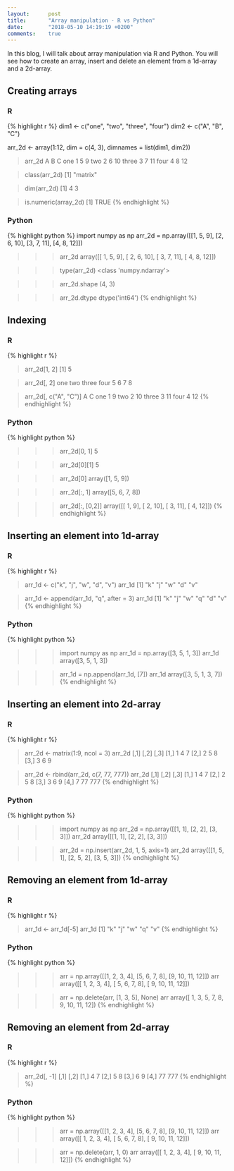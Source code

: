 ```yaml
---
layout:      post
title:       "Array manipulation - R vs Python"
date:        "2018-05-10 14:19:19 +0200"
comments:    true
---
```


In this blog, I will talk about array manipulation via R and Python. You will
see how to create an array, insert and delete an element from a 1d-array and a
2d-array.


## Creating arrays

### R
{% highlight r %}
dim1 <- c("one", "two", "three", "four")
dim2 <- c("A", "B", "C")

arr_2d <- array(1:12, dim = c(4, 3), dimnames = list(dim1, dim2))
> arr_2d
      A B  C
one   1 5  9
two   2 6 10
three 3 7 11
four  4 8 12

> class(arr_2d)
[1] "matrix"

> dim(arr_2d)
[1] 4 3

> is.numeric(array_2d)
[1] TRUE
{% endhighlight %}

### Python
{% highlight python %}
import numpy as np
arr_2d = np.array([[1, 5, 9], [2, 6, 10], [3, 7, 11], [4, 8, 12]])
>>> arr_2d
array([[ 1,  5,  9],
       [ 2,  6, 10],
       [ 3,  7, 11],
       [ 4,  8, 12]])

>>> type(arr_2d)
<class 'numpy.ndarray'>

>>> arr_2d.shape
(4, 3)

>>> arr_2d.dtype
dtype('int64')
{% endhighlight %}

## Indexing

### R
{% highlight r %}
> arr_2d[1, 2]
[1] 5

> arr_2d[, 2]
  one   two three  four 
    5     6     7     8 

> arr_2d[, c("A", "C")]
      A  C
one   1  9
two   2 10
three 3 11
four  4 12
{% endhighlight %}

### Python
{% highlight python %}
>>> arr_2d[0, 1]
5

>>> arr_2d[0][1]
5

>>> arr_2d[0]
array([1, 5, 9])

>>> arr_2d[:, 1]
array([5, 6, 7, 8])

>>> arr_2d[:, [0,2]]
array([[ 1,  9],
       [ 2, 10],
       [ 3, 11],
       [ 4, 12]])
{% endhighlight %}

## Inserting an element into 1d-array

### R
{% highlight r %}
> arr_1d <- c("k", "j", "w", "d", "v")
> arr_1d
[1] "k" "j" "w" "d" "v"

> arr_1d <- append(arr_1d, "q", after = 3)
> arr_1d
[1] "k" "j" "w" "q" "d" "v"
{% endhighlight %}

### Python
{% highlight python %}
>>> import numpy as np
>>> arr_1d = np.array([3, 5, 1, 3])
>>> arr_1d
array([3, 5, 1, 3])

>>> arr_1d = np.append(arr_1d, [7])
>>> arr_1d
array([3, 5, 1, 3, 7])
{% endhighlight %}

## Inserting an element into 2d-array

### R
{% highlight r %}
> arr_2d <- matrix(1:9, ncol = 3)
> arr_2d
     [,1] [,2] [,3]
[1,]    1    4    7
[2,]    2    5    8
[3,]    3    6    9

> arr_2d <- rbind(arr_2d, c(7, 77, 777))
> arr_2d
     [,1] [,2] [,3]
[1,]    1    4    7
[2,]    2    5    8
[3,]    3    6    9
[4,]    7   77  777
{% endhighlight %}

### Python
{% highlight python %}
>>> import numpy as np
>>> arr_2d  = np.array([[1, 1], [2, 2], [3, 3]])
>>> arr_2d
array([[1, 1],
       [2, 2],
       [3, 3]])

>>> arr_2d = np.insert(arr_2d, 1, 5, axis=1)
>>> arr_2d
array([[1, 5, 1],
       [2, 5, 2],
       [3, 5, 3]])
{% endhighlight %}

## Removing an element from 1d-array

### R
{% highlight r %}
> arr_1d <- arr_1d[-5]
> arr_1d
[1] "k" "j" "w" "q" "v"
{% endhighlight %}

### Python
{% highlight python %}
>>> arr = np.array([[1, 2, 3, 4], [5, 6, 7, 8], [9, 10, 11, 12]])
>>> arr
array([[ 1,  2,  3,  4],
       [ 5,  6,  7,  8],
       [ 9, 10, 11, 12]])

>>> arr = np.delete(arr, [1, 3, 5], None)
>>> arr
array([ 1,  3,  5,  7,  8,  9, 10, 11, 12])
{% endhighlight %}

## Removing an element from 2d-array

### R
{% highlight r %}
> arr_2d[, -1]
     [,1] [,2]
[1,]    4    7
[2,]    5    8
[3,]    6    9
[4,]   77  777
{% endhighlight %}

### Python
{% highlight python %}
>>> arr = np.array([[1, 2, 3, 4], [5, 6, 7, 8], [9, 10, 11, 12]])
>>> arr
array([[ 1,  2,  3,  4],
       [ 5,  6,  7,  8],
       [ 9, 10, 11, 12]])

>>> arr = np.delete(arr, 1, 0)
>>> arr
array([[ 1,  2,  3,  4],
       [ 9, 10, 11, 12]])
{% endhighlight %}
